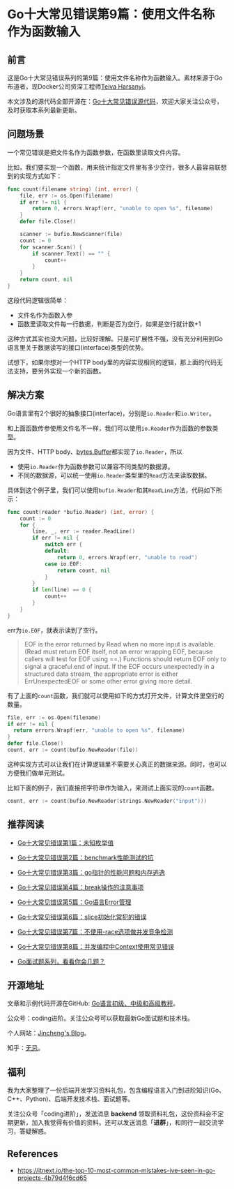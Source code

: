 # Go十大常见错误第9篇：使用文件名称作为函数输入

## 前言

这是Go十大常见错误系列的第9篇：使用文件名称作为函数输入。素材来源于Go布道者，现Docker公司资深工程师[Teiva Harsanyi](https://teivah.medium.com/)。

本文涉及的源代码全部开源在：[Go十大常见错误源代码](https://github.com/jincheng9/go-tutorial/tree/main/workspace/senior/p28)，欢迎大家关注公众号，及时获取本系列最新更新。



## 问题场景

一个常见错误是把文件名作为函数参数，在函数里读取文件内容。

比如，我们要实现一个函数，用来统计指定文件里有多少空行，很多人最容易联想到的实现方式如下：

```go
func count(filename string) (int, error) {
	file, err := os.Open(filename)
	if err != nil {
		return 0, errors.Wrapf(err, "unable to open %s", filename)
	}
	defer file.Close()

	scanner := bufio.NewScanner(file)
	count := 0
	for scanner.Scan() {
		if scanner.Text() == "" {
			count++
		}
	}
	return count, nil
}
```

这段代码逻辑很简单：

* 文件名作为函数入参
* 函数里读取文件每一行数据，判断是否为空行，如果是空行就计数+1

这种方式其实也没大问题，比较好理解。只是可扩展性不强，没有充分利用到Go语言里关于数据读写的接口(interface)类型的优势。

试想下，如果你想对一个HTTP body里的内容实现相同的逻辑，那上面的代码无法支持，要另外实现一个新的函数。



## 解决方案

Go语言里有2个很好的抽象接口(interface)，分别是`io.Reader`和`io.Writer`。

和上面函数传参使用文件名不一样，我们可以使用`io.Reader`作为函数的参数类型。

因为文件、HTTP body、[bytes.Buffer](https://pkg.go.dev/bytes#Buffer)都实现了`io.Reader`，所以

* 使用`io.Reader`作为函数参数可以兼容不同类型的数据源。
* 不同的数据源，可以统一使用`io.Reader`类型里的`Read`方法来读取数据。

具体到这个例子里，我们可以使用`bufio.Reader`和其`ReadLine`方法，代码如下所示：

```go
func count(reader *bufio.Reader) (int, error) {
	count := 0
	for {
		line, _, err := reader.ReadLine()
		if err != nil {
			switch err {
			default:
				return 0, errors.Wrapf(err, "unable to read")
			case io.EOF:
				return count, nil
			}
		}
		if len(line) == 0 {
			count++
		}
	}
}
```

err为`io.EOF`，就表示读到了空行。

> EOF is the error returned by Read when no more input is available. (Read must return EOF itself, not an error wrapping EOF, because callers will test for EOF using ==.) Functions should return EOF only to signal a graceful end of input. If the EOF occurs unexpectedly in a structured data stream, the appropriate error is either ErrUnexpectedEOF or some other error giving more detail.

有了上面的`count`函数，我们就可以使用如下的方式打开文件，计算文件里空行的数量。

```go
file, err := os.Open(filename)
if err != nil {
  return errors.Wrapf(err, "unable to open %s", filename)
}
defer file.Close()
count, err := count(bufio.NewReader(file))
```

这种实现方式可以让我们在计算逻辑里不需要关心真正的数据来源。同时，也可以方便我们做单元测试。

比如下面的例子，我们直接把字符串作为输入，来测试上面实现的`count`函数。

```go
count, err := count(bufio.NewReader(strings.NewReader("input")))
```



## 推荐阅读

* [Go十大常见错误第1篇：未知枚举值](https://mp.weixin.qq.com/s?__biz=Mzg2MTcwNjc1Mg==&mid=2247484146&idx=1&sn=10fb12b643a2e37c090e5aa3bc583152&chksm=ce124d9df965c48bb954aeddabdff3db12738ded3875542250c5d0ef6cfd4417fc56580288b1&token=1912894792&lang=zh_CN#rd)

* [Go十大常见错误第2篇：benchmark性能测试的坑](https://mp.weixin.qq.com/s?__biz=Mzg2MTcwNjc1Mg==&mid=2247484163&idx=1&sn=b28d61c1f3ec9d914e698dce105ba5d1&chksm=ce124c6cf965c57a90bc85a5295ed9375103de20607b509f845583ff6686385df0ed96653d00&token=1912894792&lang=zh_CN#rd)

* [Go十大常见错误第3篇：go指针的性能问题和内存逃逸](https://mp.weixin.qq.com/s?__biz=Mzg2MTcwNjc1Mg==&mid=2247484247&idx=1&sn=faf716627afb00df646cecff023fb63c&chksm=ce124c38f965c52efd009a4c98691d56b5765dc7dce98aa49b226ad9274bd062d8d01e702e91&token=1899277735&lang=zh_CN#rd)

* [Go十大常见错误第4篇：break操作的注意事项](https://mp.weixin.qq.com/s?__biz=Mzg2MTcwNjc1Mg==&mid=2247484262&idx=1&sn=c1bea8af60444a4ef73c4d4d7a09d16d&chksm=ce124c09f965c51f3663ac9089a792d36c3685850e12695dd26d15a1a50f393b2d7c92b9983a&token=461369035&lang=zh_CN#rd)

* [Go十大常见错误第5篇：Go语言Error管理](https://mp.weixin.qq.com/s?__biz=Mzg2MTcwNjc1Mg==&mid=2247484274&idx=1&sn=711abea3c6fd5d15341ee1b34da8a160&chksm=ce124c1df965c50b3af84965f7ed30b574cd0b247ea6f77b944ec858bd43ee37f4c1554a5bce&token=1846351524&lang=zh_CN#rd)

* [Go十大常见错误第6篇：slice初始化常犯的错误](https://mp.weixin.qq.com/s?__biz=Mzg2MTcwNjc1Mg==&mid=2247484289&idx=1&sn=2b8171458cde4425b28fdf8f51df8d7c&chksm=ce124ceef965c5f8a14f5951457ce2ac0ecc4612cf2013957f1d818b6e74da7c803b9df1d394&token=1477304797&lang=zh_CN#rd)

* [Go十大常见错误第7篇：不使用-race选项做并发竞争检测](https://mp.weixin.qq.com/s?__biz=Mzg2MTcwNjc1Mg==&mid=2247484299&idx=1&sn=583c3470a76e93b0af0d5fc04fe29b55&chksm=ce124ce4f965c5f20de5887b113eab91f7c2654a941491a789e4ac53c298fbadb4367acee9bb&token=1918756920&lang=zh_CN#rd)

* [Go十大常见错误第8篇：并发编程中Context使用常见错误](https://mp.weixin.qq.com/s?__biz=Mzg2MTcwNjc1Mg==&mid=2247484317&idx=1&sn=474dad373684979fc96ba59182f08cf5&chksm=ce124cf2f965c5e4a29e313b4654faacef03e78da7aaf2ba6912d7b490a1df851a1bcbfec1c9&token=1918756920&lang=zh_CN#rd)

* [Go面试题系列，看看你会几题？](https://mp.weixin.qq.com/mp/appmsgalbum?__biz=Mzg2MTcwNjc1Mg==&action=getalbum&album_id=2199553588283179010#wechat_redirect)

  

## 开源地址

文章和示例代码开源在GitHub: [Go语言初级、中级和高级教程](https://github.com/jincheng9/go-tutorial)。

公众号：coding进阶。关注公众号可以获取最新Go面试题和技术栈。

个人网站：[Jincheng's Blog](https://jincheng9.github.io/)。

知乎：[无忌](https://www.zhihu.com/people/thucuhkwuji)。



## 福利

我为大家整理了一份后端开发学习资料礼包，包含编程语言入门到进阶知识(Go、C++、Python)、后端开发技术栈、面试题等。

关注公众号「coding进阶」，发送消息 **backend** 领取资料礼包，这份资料会不定期更新，加入我觉得有价值的资料。还可以发送消息「**进群**」，和同行一起交流学习，答疑解惑。



## References

* https://itnext.io/the-top-10-most-common-mistakes-ive-seen-in-go-projects-4b79d4f6cd65